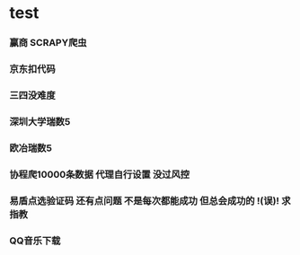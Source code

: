 # test

### 赢商 SCRAPY爬虫

### 京东扣代码

### 三四没难度

### 深圳大学瑞数5

### 欧冶瑞数5

### 协程爬10000条数据 代理自行设置 没过风控

### 易盾点选验证码 还有点问题 不是每次都能成功 但总会成功的  !(误)!  求指教

### QQ音乐下载